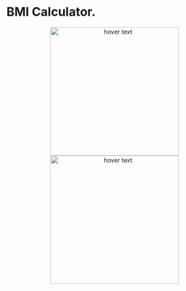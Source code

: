 # BMI Calculator.


<p align="center">
  <img src="https://i.ibb.co/82Sxgj5/screenshot.png" width="300" title="hover text">
  <img src="https://i.ibb.co/ssF63Vm/screenshot.png" width="300" title="hover text">
</p>
